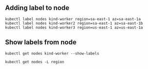 ## Adding label to node

```
kubectl label nodes kind-worker region=sa-east-1 az=sa-east-1a
kubectl label nodes kind-worker2 region=sa-east-1 az=sa-east-1b
kubectl label nodes kind-worker3 region=us-east-1 az=us-east-1a
```

## Show labels from node

```
kubectl get nodes kind-worker --show-labels
```

```
kubectl get nodes -L region
```